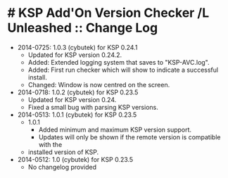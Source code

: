 # # KSP Add'On Version Checker /L Unleashed :: Change Log

* 2014-0725: 1.0.3 (cybutek) for KSP 0.24.1
	+ Updated for KSP version 0.24.2.
	+ Added: Extended logging system that saves to "KSP-AVC.log".
	+ Added: First run checker which will show to indicate a successful install.
	+ Changed: Window is now centred on the screen.
* 2014-0718: 1.0.2 (cybutek) for KSP 0.23.5
	+ Updated for KSP version 0.24.
	+ Fixed a small bug with parsing KSP versions.
* 2014-0513: 1.0.1 (cybutek) for KSP 0.23.5
	+ 1.0.1
		- Added minimum and maximum KSP version support.
		- Updates will only be shown if the remote version is compatible with the
	+ installed version of KSP.
* 2014-0512: 1.0 (cybutek) for KSP 0.23.5
	+ No changelog provided
